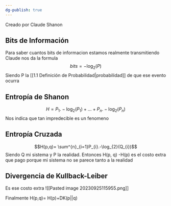 ```yaml
---
dg-publish: true
---
```

Creado por Claude Shanon

## Bits de Información
Para saber cuantos bits de informacion estamos realmente transmitiendo Claude nos da la formula 
$$bits = -\log_{2}(P)$$
Siendo P la [[1.1 Definición de Probabilidad|probabilidad]] de que ese evento ocurra

## Entropía de Shanon

$$H=P_{1}.-\log_{2}(P_{1})+\dots+P_{n}.-\log_{2}(P_{n})$$
Nos indica que tan impredecible es un fenomeno
## Entropía Cruzada
$$H(p,q)= \sum^{n}_{i=1}P_{i}.-\log_{2}(Q_{i})$$
Siendo Q mi sistema y P la realidad.
Entonces H(p, q) -H(p) es el costo extra que pago porque mi sistema no se  parece tanto a la realidad
## Divergencia de Kullback-Leiber
Es ese costo extra
![[Pasted image 20230925115955.png]]

Finalmente H(p,q)= H(p)+DK(p||q)